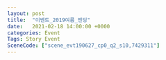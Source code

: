 ```yaml
---
layout: post
title:  "이벤트_2019여름_엔딩"
date:   2021-02-18 14:00:00 +0000
categories: Event
Tags: Story Event
SceneCode: ["scene_evt190627_cp0_q2_s10,7429311"]
---
```

